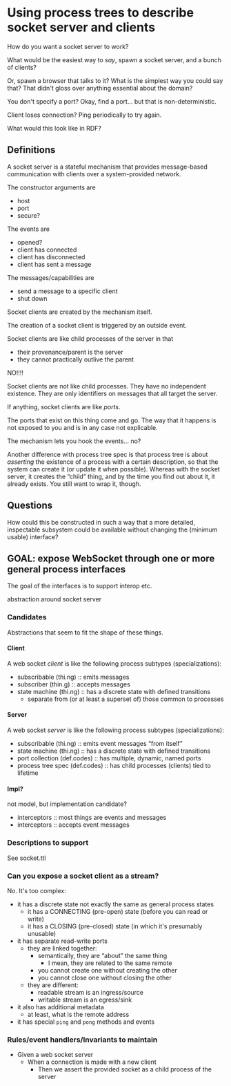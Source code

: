 # Using process trees to describe socket server and clients

How do you want a socket server to work?

What would be the easiest way to *say*, spawn a socket server, and a bunch of
clients?

Or, spawn a browser that talks to it?  What is the simplest way you could say
that?  That didn't gloss over anything essential about the domain?

You don't specify a port?  Okay, find a port... but that is non-deterministic.

Client loses connection?  Ping periodically to try again.

What would this look like in RDF?

## Definitions

A socket server is a stateful mechanism that provides message-based
communication with clients over a system-provided network.

The constructor arguments are
- host
- port
- secure?

The events are
- opened?
- client has connected
- client has disconnected
- client has sent a message

The messages/capabilities are
- send a message to a specific client
- shut down

Socket clients are created by the mechanism itself.

The creation of a socket client is triggered by an outside event.

Socket clients are like child processes of the server in that
- their provenance/parent is the server
- they cannot practically outlive the parent

NO!!!!

Socket clients are not like child processes.  They have no independent
existence.  They are only identifiers on messages that all target the server.

If anything, socket clients are like *ports*.

The ports that exist on this thing come and go.  The way that it happens is not
exposed to you and is in any case not explicable.

The mechanism lets you hook the events... no?

Another difference with process tree spec is that process tree is about
*asserting* the existence of a process with a certain description, so that the
system can create it (or update it when possible).  Whereas with the socket
server, it creates the “child” thing, and by the time you find out about it, it
already exists.  You still want to wrap it, though.

## Questions

How could this be constructed in such a way that a more detailed, inspectable
subsystem could be available without changing the (minimum usable) interface?


## GOAL: expose WebSocket through one or more general process interfaces

The goal of the interfaces is to support interop etc.

abstraction around socket server

### Candidates

Abstractions that seem to fit the shape of these things.

#### Client

A web socket *client* is like the following process subtypes (specializations):
- subscribable (thi.ng) :: emits messages
- subscriber (thin.g) :: accepts messages
- state machine (thi.ng) :: has a discrete state with defined transitions
  - separate from (or at least a superset of) those common to processes

#### Server

A web socket *server* is like the following process subtypes (specializations):
- subscribable (thi.ng) :: emits event messages “from itself”
- state machine (thi.ng) :: has a discrete state with defined transitions
- port collection (def.codes) :: has multiple, dynamic, named ports
- process tree spec (def.codes) :: has child processes (clients) tied to lifetime


#### Impl?

not model, but implementation candidate?
- interceptors :: most things are events and messages
- interceptors :: accepts event messages

### Descriptions to support

See socket.ttl

### Can you expose a socket client as a stream?

No.  It's too complex:
- it has a discrete state not exactly the same as general process states
  - it has a CONNECTING (pre-open) state (before you can read or write)
  - it has a CLOSING (pre-closed) state (in which it's presumably unusable)
- it has separate read-write ports
  - they are linked together:
    - semantically, they are “about” the same thing
      - I mean, they are related to the same remote
    - you cannot create one without creating the other
    - you cannot close one without closing the other
  - they are different:
    - readable stream is an ingress/source
    - writable stream is an egress/sink
- it also has additional metadata
  - at least, what is the remote address
- it has special `ping` and `pong` methods and events

### Rules/event handlers/Invariants to maintain


- Given a web socket server
  - When a connection is made with a new client
    - Then we assert the provided socket as a child process of the server
